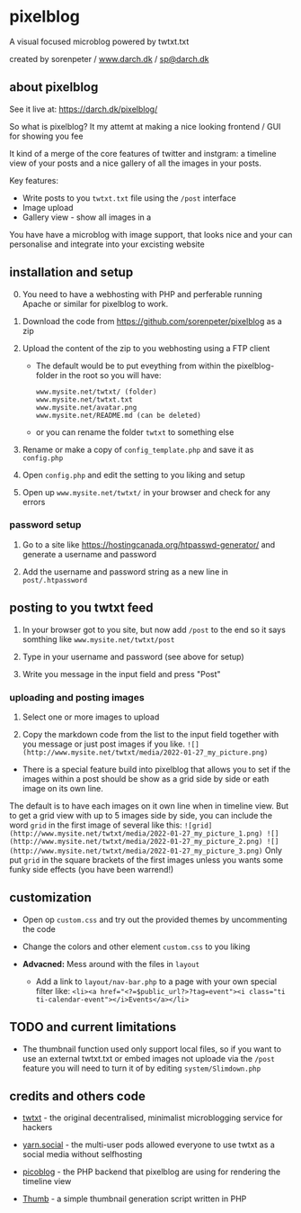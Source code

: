 # pixelblog
A visual focused microblog powered by twtxt.txt

created by sorenpeter / www.darch.dk / sp@darch.dk 


## about pixelblog

See it live at: https://darch.dk/pixelblog/

So what is pixelblog? It my attemt at making a nice looking frontend / GUI for showing you fee

It kind of a merge of the core features of twitter and instgram: a timeline view of your posts and a nice gallery of all the images in your posts.

Key features:
* Write posts to you `twtxt.txt` file using the `/post` interface
* Image upload
* Gallery view - show all images in a 

You have have a microblog with image support, that looks nice and your can personalise and integrate into your excisting website



## installation and setup

0. You need to have a webhosting with PHP and perferable running Apache or similar for pixelblog to work.

1. Download the code from https://github.com/sorenpeter/pixelblog as a zip

2. Upload the content of the zip to you webhosting using a FTP client
	- The default would be to put eveything from within the pixelblog-folder in the root so you will have:

		```
		www.mysite.net/twtxt/ (folder)
		www.mysite.net/twtxt.txt
		www.mysite.net/avatar.png
		www.mysite.net/README.md (can be deleted)
		```
	- or you can rename the folder `twtxt` to something else

3. Rename or make a copy of `config_template.php` and save it as `config.php`

4. Open `config.php` and edit the setting to you liking and setup

5. Open up `www.mysite.net/twtxt/` in your browser and check for any errors


### password setup

1. Go to a site like https://hostingcanada.org/htpasswd-generator/ and generate a username and password

2. Add the username and password string as a new line in `post/.htpassword`


## posting to you twtxt feed

1. In your browser got to you site, but now add `/post` to the end so it says somthing like `www.mysite.net/twtxt/post`

2. Type in your username and password (see above for setup)

3. Write you message in the input field and press "Post"

### uploading and posting images

1. Select one or more images to upload

2. Copy the markdown code from the list to the input field together with you message or just post images if you like.
	`![](http://www.mysite.net/twtxt/media/2022-01-27_my_picture.png)`

- There is a special feature build into pixelblog that allows you to set if the images within a post should be show as a grid side by side or eath image on its own line. 


The default is to have each images on it own line when in timeline view. But to get a grid view with up to 5 images side by side, you can include the word `grid` in the first image of several like this:
`![grid](http://www.mysite.net/twtxt/media/2022-01-27_my_picture_1.png) ![](http://www.mysite.net/twtxt/media/2022-01-27_my_picture_2.png) ![](http://www.mysite.net/twtxt/media/2022-01-27_my_picture_3.png)`
Only put `grid` in the square brackets of the first images unless you wants some funky side effects (you have been warrend!)


## customization

* Open op `custom.css` and try out the provided themes by uncommenting the code

* Change the colors and other element `custom.css` to you liking

* __Advacned:__ Mess around with the files in `layout`
	
	* Add a link to `layout/nav-bar.php` to a page with your own special filter like: `<li><a href="<?=$public_url?>?tag=event"><i class="ti ti-calendar-event"></i>Events</a></li>`

## TODO and current limitations

- The thumbnail function used only support local files, so if you want to use an external twtxt.txt or embed images not uploade via the `/post` feature you will need to turn it of by editing `system/Slimdown.php`

## credits and others code 

- [twtxt](https://twtxt.readthedocs.io) - the original decentralised, minimalist microblogging service for hackers

- [yarn.social](https://yarn.social/) - the multi-user pods allowed everyone to use twtxt as a social media without selfhosting

- [picoblog](https://0xff.nu/picoblog) - the PHP backend that pixelblog are using for rendering the timeline view

- [Thumb](https://github.com/jamiebicknell/Thumb) - a simple thumbnail generation script written in PHP



